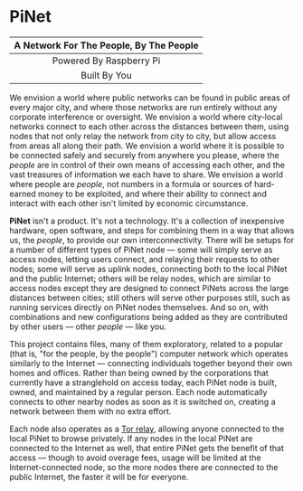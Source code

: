 # PiNet

| A Network For The People, By The People |
|:---------------------------------------:|
|         Powered By Raspberry Pi         |
|              Built By You               |

We envision a world where public networks can be found in public areas of every
major city, and where those networks are run entirely without any corporate
interference or oversight. We envision a world where city-local networks connect
to each other across the distances between them, using nodes that not only relay
the network from city to city, but allow access from areas all along their path.
We envision a world where it is possible to be connected safely and securely
from anywhere you please, where the _people_ are in control of their own means
of accessing each other, and the vast treasures of information we each have to
share. We envision a world where people are _people_, not numbers in a formula
or sources of hard-earned money to be exploited, and where their ability to
connect and interact with each other isn't limited by economic circumstance.

**PiNet** isn't a product. It's not a technology. It's a collection of
inexpensive hardware, open software, and steps for combining them in a way that
allows us, the _people_, to provide our own interconnectivity. There will be
setups for a number of different types of PiNet node — some will simply serve as
access nodes, letting users connect, and relaying their requests to other nodes;
some will serve as uplink nodes, connecting both to the local PiNet and the
public Internet; others will be relay nodes, which are similar to access nodes
except they are designed to connect PiNets across the large distances between
cities; still others will serve other purposes still, such as running services
directly on PiNet nodes themselves. And so on, with combinations and new
configurations being added as they are contributed by other users — other
_people_ — like you.

This project contains files, many of them exploratory, related to a popular
(that is, "for the people, by the people") computer network which operates
similarly to the Internet — connecting individuals together beyond their own
homes and offices. Rather than being owned by the corporations that currently
have a stranglehold on access today, each PiNet node is built, owned, and
maintained by a regular person. Each node automatically connects to other nearby
nodes as soon as it is switched on, creating a network between them with no
extra effort.

Each node also operates as a
[Tor relay](https://trac.torproject.org/projects/tor/wiki/doc/TorALaymansGuide),
allowing anyone connected to the local PiNet to browse privately. If any nodes
in the local PiNet are connected to the Internet as well, that entire PiNet gets
the benefit of that access — though to avoid overage fees, usage will be limited
at the Internet-connected node, so the more nodes there are connected to the
public Internet, the faster it will be for everyone.
